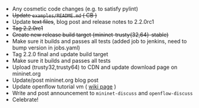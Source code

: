 * Any cosmetic code changes (e.g. to satisfy pylint)
* ~~Update `examples/README.md` ( CB )~~
* Update ~~text files~~, blog post and release notes to 2.2.0rc1
* ~~Tag 2.2.0rc1~~
* ~~Create new release build target (mininet-trusty{32,64}-stable)~~
* Make sure it builds and passes all tests (added job to jenkins, need to bump version in jobs.yaml)
* Tag 2.2.0 final and update build target
* Make sure it builds and passes all tests
* Upload (trusty32,trusty64) to CDN and update download page on mininet.org
* Update/post mininet.org blog post
* Update openflow tutorial vm ( [wiki page](https://github.com/mininet/openflow-tutorial/wiki/Installing-Required-Software) )
* Write and post announcement to `mininet-discuss` and `openflow-discuss`
* Celebrate!
